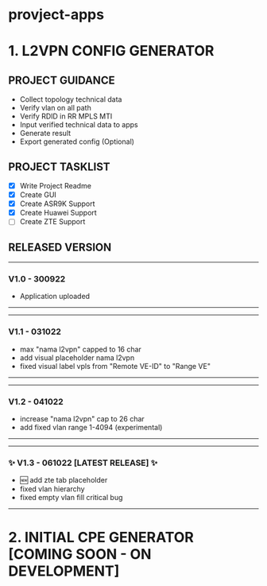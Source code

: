 # provject-apps
# 1. L2VPN CONFIG GENERATOR

## PROJECT GUIDANCE

- Collect topology technical data
- Verify vlan on all path
- Verify RDID in RR MPLS MTI
- Input verified technical data to apps
- Generate result
- Export generated config (Optional) 

## PROJECT TASKLIST

- [x] Write Project Readme
- [x] Create GUI
- [x] Create ASR9K Support
- [x] Create Huawei Support
- [ ] Create ZTE Support

## RELEASED VERSION

*************
### V1.0 - 300922

- Application uploaded
*************

*************
### V1.1 - 031022

- max "nama l2vpn" capped to 16 char
- add visual placeholder nama l2vpn
- fixed visual label vpls from "Remote VE-ID" to "Range VE"
*************

*************
###  V1.2 - 041022

- increase "nama l2vpn" cap to 26 char
- add fixed vlan range 1-4094 (experimental)
*************

*************
### :sparkles: V1.3 - 061022 [LATEST RELEASE] :sparkles:

- :new: add zte tab placeholder
- fixed vlan hierarchy
- fixed empty vlan fill critical bug
*************

# 2. INITIAL CPE GENERATOR [COMING SOON - ON DEVELOPMENT] 